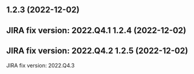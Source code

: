 1.2.3 (2022-12-02)
---
JIRA fix version: 2022.Q4.1
1.2.4 (2022-12-02)
---
JIRA fix version: 2022.Q4.2
1.2.5 (2022-12-02)
---
JIRA fix version: 2022.Q4.3
